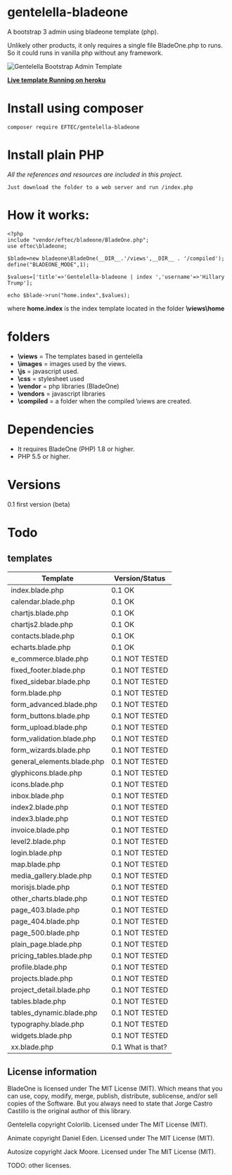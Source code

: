 # gentelella-bladeone
A bootstrap 3 admin using bladeone template (php).

Unlikely other products, it only requires a single file BladeOne.php to runs. So it could runs in vanilla php without any framework.




![Gentelella Bootstrap Admin Template](https://cdn.colorlib.com/wp/wp-content/uploads/sites/2/gentelella-admin-template-preview.jpg "Gentelella Theme Browser Preview")

**[Live template Running on heroku](https://gentella-bladeone.herokuapp.com/index.php)**

# Install using composer
``` 
composer require EFTEC/gentelella-bladeone
```
# Install plain PHP
_All the references and resources are included in this project._
``` 
Just download the folder to a web server and run /index.php
```



# How it works: 

```
<?php
include "vendor/eftec/bladeone/BladeOne.php";
use eftec\bladeone;

$blade=new bladeone\BladeOne(__DIR__.'/views',__DIR__ . '/compiled');
define("BLADEONE_MODE",1);

$values=['title'=>'Gentelella-bladeone | index ','username'=>'Hillary Trump'];

echo $blade->run("home.index",$values);

```
where **home.index** is the index template located in the folder **\views\home**


# folders
* **\views** = The templates based in gentelella  
* **\images** = images used by the views.   
* **\js** = javascript used.   
* **\css** = stylesheet used   
* **\vendor** = php libraries (BladeOne)
* **\vendors** = javascript libraries   
* **\compiled** = a folder when the compiled \views are created.   



# Dependencies

* It requires BladeOne (PHP) 1.8 or higher.
* PHP 5.5 or higher.

# Versions

0.1 first version (beta)

# Todo

## templates
| Template | Version/Status |
|---------|--------|
| index.blade.php | 0.1 OK|
| calendar.blade.php | 0.1 OK  |
| chartjs.blade.php | 0.1 OK|
| chartjs2.blade.php | 0.1 OK|
| contacts.blade.php | 0.1 OK|
| echarts.blade.php | 0.1 OK|
| e_commerce.blade.php | 0.1 NOT TESTED|
| fixed_footer.blade.php | 0.1 NOT TESTED|
| fixed_sidebar.blade.php | 0.1 NOT TESTED|
| form.blade.php | 0.1 NOT TESTED|
| form_advanced.blade.php | 0.1 NOT TESTED|
| form_buttons.blade.php | 0.1 NOT TESTED|
| form_upload.blade.php | 0.1 NOT TESTED|
| form_validation.blade.php | 0.1 NOT TESTED|
| form_wizards.blade.php | 0.1 NOT TESTED|
| general_elements.blade.php | 0.1 NOT TESTED|
| glyphicons.blade.php | 0.1 NOT TESTED|
| icons.blade.php | 0.1 NOT TESTED|
| inbox.blade.php | 0.1 NOT TESTED|
| index2.blade.php | 0.1 NOT TESTED|
| index3.blade.php | 0.1 NOT TESTED|
| invoice.blade.php | 0.1 NOT TESTED|
| level2.blade.php | 0.1 NOT TESTED|
| login.blade.php | 0.1 NOT TESTED|
| map.blade.php | 0.1 NOT TESTED|
| media_gallery.blade.php | 0.1 NOT TESTED|
| morisjs.blade.php | 0.1 NOT TESTED|
| other_charts.blade.php | 0.1 NOT TESTED|
| page_403.blade.php | 0.1 NOT TESTED|
| page_404.blade.php | 0.1 NOT TESTED|
| page_500.blade.php | 0.1 NOT TESTED|
| plain_page.blade.php | 0.1 NOT TESTED|
| pricing_tables.blade.php | 0.1 NOT TESTED|
| profile.blade.php | 0.1 NOT TESTED|
| projects.blade.php | 0.1 NOT TESTED|
| project_detail.blade.php | 0.1 NOT TESTED|
| tables.blade.php | 0.1 NOT TESTED|
| tables_dynamic.blade.php | 0.1 NOT TESTED|
| typography.blade.php | 0.1 NOT TESTED|
| widgets.blade.php | 0.1 NOT TESTED|
| xx.blade.php | 0.1 What is that? |

## License information


BladeOne is licensed under The MIT License (MIT). Which means that you can use, copy, modify, merge, publish, distribute, sublicense, and/or sell copies of the Software. But you always need to state that Jorge Castro Castillo is the original author of this library.

Gentelella copyright Colorlib. Licensed under The MIT License (MIT).   

Animate copyright Daniel Eden. Licensed under The MIT License (MIT).   

Autosize copyright Jack Moore. Licensed under The MIT License (MIT).   

TODO: other licenses.
